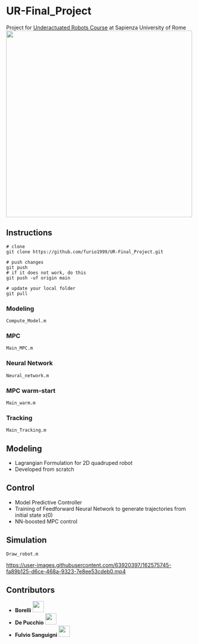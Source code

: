# UR-Final_Project

Project for [Underactuated Robots Course](http://www.diag.uniroma1.it/~oriolo/ur/) at Sapienza University of Rome
<a href="https://www.dis.uniroma1.it/"><img src="http://www.dis.uniroma1.it/sites/default/files/marchio%20logo%20eng%20jpg.jpg" width="500"></a>

## Instructions
```
# clone
git clone https://github.com/furio1999/UR-Final_Project.git
```

```
# push changes
git push
# if it does not work, do this
git push -uf origin main
```

```
# update your local folder
git pull
```

### Modeling
```
Compute_Model.m
```
### MPC
```
Main_MPC.m
```
### Neural Network
```
Neural_network.m
```
### MPC warm-start
```
Main_warm.m
```
### Tracking
```
Main_Tracking.m
```


## Modeling
- Lagrangian Formulation for 2D quadruped robot
- Developed from scratch

## Control
- Model Predictive Controller
- Training of Feedforward Neural Network to generate trajectories from initial state x(0)
- NN-boosted MPC control

## Simulation
```
Draw_robot.m
```

https://user-images.githubusercontent.com/63920397/162575745-fa89b125-d6ce-468a-9323-7e8ee53cdeb0.mp4



## Contributors
- **Borelli** <a href="https://www.linkedin.com/in/saverioborrelli/"><img src="https://www.tecnomagazine.it/tech/wp-content/uploads/2013/05/linkedin-aggiungere-immagini.png" width="30"></a>
- **De Pucchio** <a href="https://www.linkedin.com/in/monica-de-pucchio/"><img src="https://www.tecnomagazine.it/tech/wp-content/uploads/2013/05/linkedin-aggiungere-immagini.png" width="30"></a>
- **Fulvio Sanguigni** <a href="https://www.linkedin.com/in/furio19/"><img src="https://www.tecnomagazine.it/tech/wp-content/uploads/2013/05/linkedin-aggiungere-immagini.png" width="30"></a>
